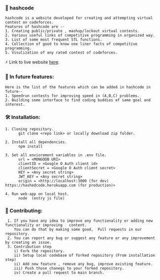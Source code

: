 ### :rocket: hashcode
    hashcode is a website developed for creating and attempting virtual contest on codeforces.
    Features of hashcode are -- 
    1. Creating public/private , mashup/lockout virtual contests.
    2. Various useful links of competitive programming in organized way.
    3. List of some most frequent STL functions.
    4. Collection of good to know one liner facts of competitive programming.
    5. Visulization of any rated contest of codeforces.
    
   :zap: Link to live website <a href="https://hashedcode.herokuapp.com" target="_blank">here</a>.
    
### :dart: In future features: 
    Here is the list of the features which can be added in hashcode in future--
    1. Speedrun contests for improving speed in (A,B,C) problems.
    2. Building some interface to find coding buddies of same goal and interest. 

### :hammer_and_wrench: Installation:
    1. Cloning repository.
          git clone <repo link> or locally download zip folder.
          
    2. Install all dependencies.
          npm install
          
    3. Set all enviorement variables in .env file.
          url = <MONGODB URI>
          clientID = <Google O Auth client id>
          clientSecret = <Google O Auth client secret>
          KEY = <Any secret string>
          JWT_KEY = <Any secret string>
          origin = <http://localhost:3000 (for dev) https://hashedcode.herokuapp.com (for production)>
       
    4. Run web-app on local host.
          node  (entry js file)
       
### :wrench: Contributing:
     1. If you have any idea to improve any functionality or adding new functionality or improving   content.
        You can do that by making some good,  Pull requests in our repository.
     2. You can report any bug or suggest any feature or any improvement by creating an issue.
     3. Contribution step 
        i) Fork the repository.
        ii) Setup local codebase of forked repository (From installation step)
        ii) Add new feature , remove any bug, improve existing feature.
        iii) Push those chanegs to your forked repository.
        iv) Create a pull request to main branch.
     
